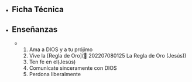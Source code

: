 - ## Ficha Técnica
- ## Enseñanzas
	- 1. Ama a DIOS y a tu prójimo
	  2.  Vive la [Regla de Oro](🌱 202207080125 La Regla de Oro (Jesús))
	  3. Ten fe en el(Jesús)
	  4. Comunícate sinceramente con DIOS
	  5. Perdona liberalmente